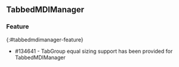 ## TabbedMDIManager

### Feature
{:#tabbedmdimanager-feature}

* \#134641 - TabGroup equal sizing support has been provided for TabbedMDIManager
